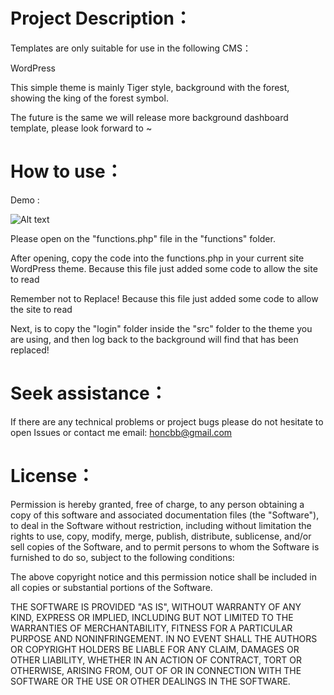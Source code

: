 

# Project  Description：

Templates are only suitable for use in the following CMS：

WordPress

This simple theme is mainly Tiger style, background with the forest, showing the king of the forest symbol.

The future is the same we will release more background dashboard template, please look forward to ~


# How to use：

Demo :

![Alt text](https://i.imgur.com/DD3FjdU.jpg)


Please open on the "functions.php" file in the "functions" folder.

After opening, copy the code into the functions.php in your current site WordPress theme. Because this file just added some code to allow the site to read

Remember not to Replace! Because this file just added some code to allow the site to read

Next, is to copy the "login" folder inside the "src" folder to the theme you are using, and then log back to the background will find that has been replaced!


# Seek assistance：

If there are any technical problems or project bugs please do not hesitate to open Issues or contact me email: honcbb@gmail.com

# License：

Permission is hereby granted, free of charge, to any person
obtaining a copy of this software and associated documentation
files (the "Software"), to deal in the Software without
restriction, including without limitation the rights to use,
copy, modify, merge, publish, distribute, sublicense, and/or sell
copies of the Software, and to permit persons to whom the
Software is furnished to do so, subject to the following
conditions:

The above copyright notice and this permission notice shall be
included in all copies or substantial portions of the Software.

THE SOFTWARE IS PROVIDED "AS IS", WITHOUT WARRANTY OF ANY KIND,
EXPRESS OR IMPLIED, INCLUDING BUT NOT LIMITED TO THE WARRANTIES
OF MERCHANTABILITY, FITNESS FOR A PARTICULAR PURPOSE AND
NONINFRINGEMENT. IN NO EVENT SHALL THE AUTHORS OR COPYRIGHT
HOLDERS BE LIABLE FOR ANY CLAIM, DAMAGES OR OTHER LIABILITY,
WHETHER IN AN ACTION OF CONTRACT, TORT OR OTHERWISE, ARISING
FROM, OUT OF OR IN CONNECTION WITH THE SOFTWARE OR THE USE OR
OTHER DEALINGS IN THE SOFTWARE.
